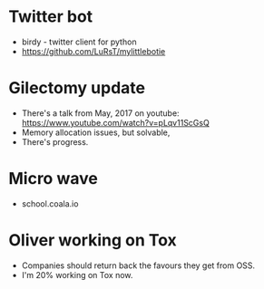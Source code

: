# Twitter bot

- birdy - twitter client for python
- https://github.com/LuRsT/mylittlebotie

# Gilectomy update

- There's a talk from May, 2017 on youtube:
  https://www.youtube.com/watch?v=pLqv11ScGsQ
- Memory allocation issues, but solvable,
- There's progress.

# Micro wave

- school.coala.io

# Oliver working on Tox

- Companies should return back the favours they get from OSS.
- I'm 20% working on Tox now.
